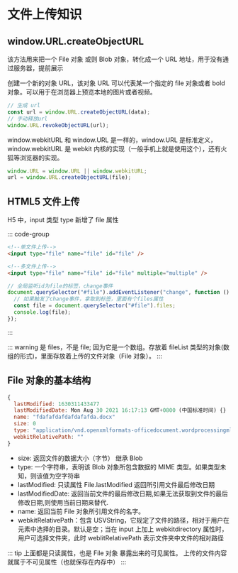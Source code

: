 # 文件上传知识

## window.URL.createObjectURL

该方法用来把一个 File 对象 或则 Blob 对象，转化成一个 URL 地址，用于没有通过服务器，提前展示

创建一个新的对象 URL，该对象 URL 可以代表某一个指定的 file 对象或者 bold 对象。可以用于在浏览器上预览本地的图片或者视频。

```js
// 生成 url
const url = window.URL.createObjectURL(data);
// 手动释放url
window.URL.revokeObjectURL(url);
```

window.webkitURL 和 window.URL 是一样的，window.URL 是标准定义，window.webkitURL 是 webkit 内核的实现（一般手机上就是使用这个），还有火狐等浏览器的实现。

```js
window.URL = window.URL || window.webkitURL;
url = window.URL.createObjectURL(file);
```

## HTML5 文件上传

H5 中，input 类型 type 新增了 file 属性

::: code-group

```html
<!--单文件上传-->
<input type="file" name="file" id="file" />

<!--多文件上传-->
<input type="file" name="file" id="file" multiple="multiple" />
```

```js
// 全局监听id为file的标签，change事件
document.querySelector("#file").addEventListener("change", function () {
  // 如果触发了change事件，拿取到标签，里面有个files属性
  const file = document.querySelector("#file").files;
  console.log(file);
});
```

:::

::: warning
是 files，不是 file; 因为它是一个数组。存放着 fileList 类型的对象(数组的形式)，里面存放着上传的文件对象（File 对象）。
:::

## File 对象的基本结构

```js
{
  lastModified: 1630311433477
  lastModifiedDate: Mon Aug 30 2021 16:17:13 GMT+0800 (中国标准时间) {}
  name: "fdafafdafdafdafafda.docx"
  size: 0
  type: "application/vnd.openxmlformats-officedocument.wordprocessingml.document"
  webkitRelativePath: ""
}
```

- size: 返回文件的数据大小（字节） 继承 Blob
- type: 一个字符串，表明该 Blob 对象所包含数据的 MIME 类型。如果类型未知，则该值为空字符串
- lastModified: 只读属性 File.lastModified 返回所引用文件最后修改日期
- lastModifiedDate: 返回当前文件的最后修改日期,如果无法获取到文件的最后修改日期,则使用当前日期来替代.
- name: 返回当前 File 对象所引用文件的名字。
- webkitRelativePath：包含 USVString，它规定了文件的路径，相对于用户在 元素中选择的目录。默认是空；当在 input 上加上 webkitdirectory 属性时，用户可选择文件夹，此时 weblitRelativePath 表示文件夹中文件的相对路径

::: tip
上面都是只读属性，也是 File 对象 暴露出来的可见属性。
上传的文件内容就属于不可见属性（也就保存在内存中）
:::
